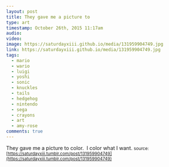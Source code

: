 ```yaml
---
layout: post
title: They gave me a picture to
type: art
timestamp: October 26th, 2015 11:17am
audio: 
video: 
image: https://saturdayxiii.github.io/media/131959904749.jpg
link: https://saturdayxiii.github.io/media/131959904749.jpg
tags:
  - mario
  - wario
  - luigi
  - yoshi
  - sonic
  - knuckles
  - tails
  - hedgehog
  - nintendo
  - sega
  - crayons
  - art
  - amy-rose
comments: true
---
```

They gave me a picture to color.  I color what I want.
<small>source: [https://saturdayxiii.tumblr.com/post/131959904749](https://saturdayxiii.tumblr.com/post/131959904749)</small>